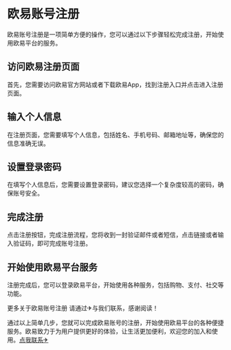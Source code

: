# 欧易账号注册

欧易账号注册是一项简单方便的操作，您可以通过以下步骤轻松完成注册，开始使用欧易平台的服务。

## 访问欧易注册页面
首先，您需要访问欧易官方网站或者下载欧易App，找到注册入口并点击进入注册页面。

## 输入个人信息
在注册页面，您需要填写个人信息，包括姓名、手机号码、邮箱地址等，确保您的信息准确无误。

## 设置登录密码
在填写个人信息后，您需要设置登录密码，建议您选择一个复杂度较高的密码，确保账号安全。

## 完成注册
点击注册按钮，完成注册流程，您将收到一封验证邮件或者短信，点击链接或者输入验证码，即可完成账号注册。

## 开始使用欧易平台服务
注册完成后，您可以登录欧易平台，开始使用各种服务，包括购物、支付、社交等功能。

更多关于欧易账号注册 请通过✈与我们联系，感谢阅读！

通过以上简单几步，您就可以完成欧易账号的注册，开始使用欧易平台的各种便捷服务。欧易致力于为用户提供更好的体验，让生活更加便利，欢迎您的加入和使用。[点我联系✈](https://www.k02.cc)
